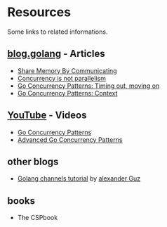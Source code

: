 # Resources
Some links to related informations.

## [blog.golang](https://blog.golang.org/) - Articles
- [Share Memory By Communicating](https://blog.golang.org/share-memory-by-communicating)
- [Concurrency is not parallelism](http://blog.golang.org/concurrency-is-not-parallelism)
- [Go Concurrency Patterns: Timing out, moving on](https://blog.golang.org/go-concurrency-patterns-timing-out-and)
- [Go Concurrency Patterns: Context](https://blog.golang.org/context)

## [YouTube](http://www.youtube.com/) - Videos
- [Go Concurrency Patterns](http://www.youtube.com/watch?v=f6kdp27TYZs)
- [Advanced Go Concurrency Patterns](http://www.youtube.com/watch?v=QDDwwePbDtw)

## other blogs
- [Golang channels tutorial](http://guzalexander.com/2013/12/06/golang-channels-tutorial.html) by [alexander Guz](http://guzalexander.com/)

## books
- The CSPbook
